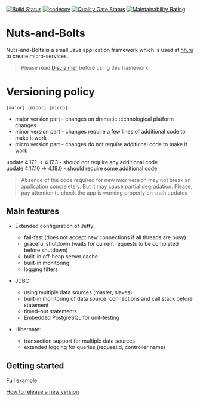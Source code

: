 [![Build Status](https://travis-ci.org/hhru/nuts-and-bolts.svg?branch=master)](https://travis-ci.org/hhru/nuts-and-bolts) 
[![codecov](https://codecov.io/gh/hhru/nuts-and-bolts/branch/master/graph/badge.svg)](https://codecov.io/gh/hhru/nuts-and-bolts)
[![Quality Gate Status](https://sonarcloud.io/api/project_badges/measure?project=ru.hh.nab%3Anuts-and-bolts-parent&metric=alert_status)](https://sonarcloud.io/dashboard?id=ru.hh.nab%3Anuts-and-bolts-parent)
[![Maintainability Rating](https://sonarcloud.io/api/project_badges/measure?project=ru.hh.nab%3Anuts-and-bolts-parent&metric=sqale_rating)](https://sonarcloud.io/dashboard?id=ru.hh.nab%3Anuts-and-bolts-parent)

# Nuts-and-Bolts

Nuts-and-Bolts is a small Java application framework which is used at [hh.ru](https://hh.ru) to create micro-services.

> Please read [Disclaimer](https://github.com/hhru/nuts-and-bolts/wiki/Disclaimer) before using this framework.
# Versioning policy
`[major].[minor].[micro]`
* major version part - changes on dramatic technological platform changes
* minor version part - changes require a few lines of additional code to make it work
* micro version part - changes do not require additional code to make it work

update 4.17.1 -> 4.17.3 - should not require any additional code  
update 4.17.10 -> 4.18.0 - should require some additional code
> Absence of the code required for new mior version may not break an application compeletely. But it may cause partial degradation. Please, pay attention to check the app is working properly on such updates
## Main features

* Extended configuration of Jetty:
    * fail-fast (does not accept new connections if all threads are busy)
    * graceful shutdown (waits for current requests to be completed before shutdown)
    * built-in off-heap server cache
    * built-in monitoring
    * logging filters      
    
* JDBC:
    * using multiple data sources (master, slaves)
    * built-in monitoring of data source, connections and call stack before statement
    * timed-out statements
    * Embedded PostgreSQL for unit-testing
    
* Hibernate:
    * transaction support for multiple data sources
    * extended logging for queries (requestId, controller name)            

## Getting started
[Full example](https://github.com/hhru/nuts-and-bolts/tree/master/nab-example)

[How to release a new version](https://github.com/hhru/nuts-and-bolts/wiki/How-to-release-a-new-version)
